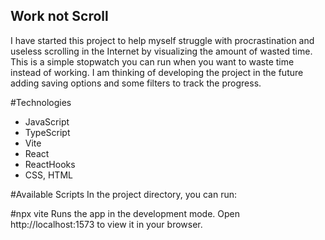 ## Work not Scroll
I have started this project to help myself struggle with procrastination and useless scrolling in the Internet by visualizing the amount of wasted time.
This is a simple stopwatch you can run when you want to waste time instead of working.
I am thinking of developing the project in the future adding saving options and some filters to track the progress.

#Technologies
- JavaScript
- TypeScript
- Vite
- React
- ReactHooks
- CSS, HTML

#Available Scripts
In the project directory, you can run:

#npx vite
Runs the app in the development mode. Open http://localhost:1573 to view it in your browser.

